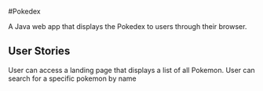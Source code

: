 #Pokedex

A Java web app that displays the Pokedex to users through their browser.

## User Stories

User can access a landing page that displays a list of all Pokemon.
User can search for a specific pokemon by name